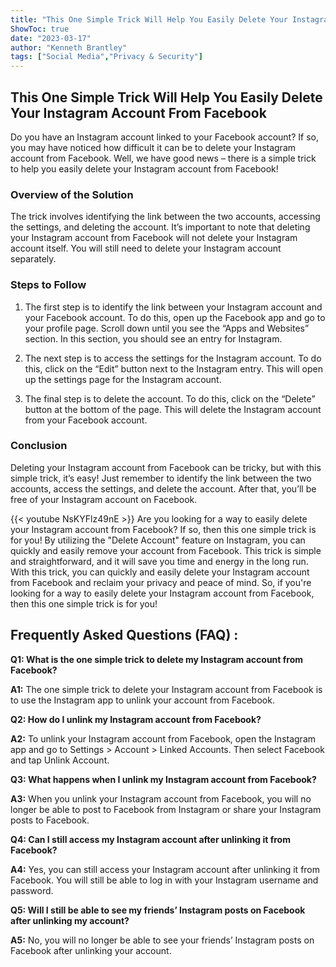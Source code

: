 ```yaml
---
title: "This One Simple Trick Will Help You Easily Delete Your Instagram Account From Facebook!"
ShowToc: true 
date: "2023-03-17"
author: "Kenneth Brantley" 
tags: ["Social Media","Privacy & Security"]
---
```

## This One Simple Trick Will Help You Easily Delete Your Instagram Account From Facebook

Do you have an Instagram account linked to your Facebook account? If so, you may have noticed how difficult it can be to delete your Instagram account from Facebook. Well, we have good news – there is a simple trick to help you easily delete your Instagram account from Facebook! 

### Overview of the Solution

The trick involves identifying the link between the two accounts, accessing the settings, and deleting the account. It’s important to note that deleting your Instagram account from Facebook will not delete your Instagram account itself. You will still need to delete your Instagram account separately. 

### Steps to Follow

1. The first step is to identify the link between your Instagram account and your Facebook account. To do this, open up the Facebook app and go to your profile page. Scroll down until you see the “Apps and Websites” section. In this section, you should see an entry for Instagram. 

2. The next step is to access the settings for the Instagram account. To do this, click on the “Edit” button next to the Instagram entry. This will open up the settings page for the Instagram account. 

3. The final step is to delete the account. To do this, click on the “Delete” button at the bottom of the page. This will delete the Instagram account from your Facebook account. 

### Conclusion

Deleting your Instagram account from Facebook can be tricky, but with this simple trick, it’s easy! Just remember to identify the link between the two accounts, access the settings, and delete the account. After that, you’ll be free of your Instagram account on Facebook.

{{< youtube NsKYFlz49nE >}} 
Are you looking for a way to easily delete your Instagram account from Facebook? If so, then this one simple trick is for you! By utilizing the "Delete Account" feature on Instagram, you can quickly and easily remove your account from Facebook. This trick is simple and straightforward, and it will save you time and energy in the long run. With this trick, you can quickly and easily delete your Instagram account from Facebook and reclaim your privacy and peace of mind. So, if you're looking for a way to easily delete your Instagram account from Facebook, then this one simple trick is for you!

## Frequently Asked Questions (FAQ) :
**Q1: What is the one simple trick to delete my Instagram account from Facebook?**

**A1:** The one simple trick to delete your Instagram account from Facebook is to use the Instagram app to unlink your account from Facebook.

**Q2: How do I unlink my Instagram account from Facebook?**

**A2:** To unlink your Instagram account from Facebook, open the Instagram app and go to Settings > Account > Linked Accounts. Then select Facebook and tap Unlink Account.

**Q3: What happens when I unlink my Instagram account from Facebook?**

**A3:** When you unlink your Instagram account from Facebook, you will no longer be able to post to Facebook from Instagram or share your Instagram posts to Facebook.

**Q4: Can I still access my Instagram account after unlinking it from Facebook?**

**A4:** Yes, you can still access your Instagram account after unlinking it from Facebook. You will still be able to log in with your Instagram username and password.

**Q5: Will I still be able to see my friends’ Instagram posts on Facebook after unlinking my account?**

**A5:** No, you will no longer be able to see your friends’ Instagram posts on Facebook after unlinking your account.


